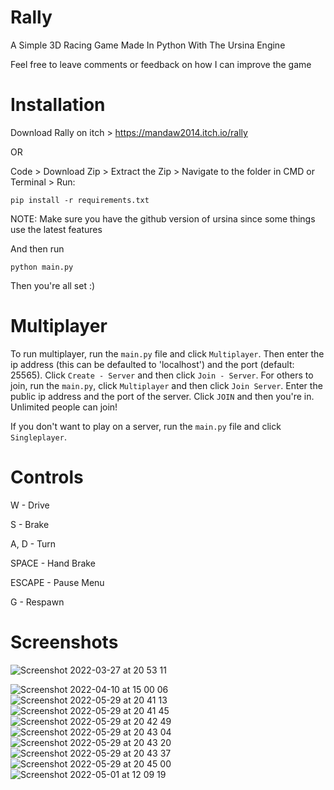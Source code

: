 # Rally

A Simple 3D Racing Game Made In Python With The Ursina Engine

Feel free to leave comments or feedback on how I can improve the game

# Installation

Download Rally on itch > https://mandaw2014.itch.io/rally

OR

Code > Download Zip > Extract the Zip > Navigate to the folder in CMD or Terminal > Run:

```
pip install -r requirements.txt
```

NOTE: Make sure you have the github version of ursina since some things use the latest features

And then run

```
python main.py
```

Then you're all set :)

# Multiplayer

To run multiplayer, run the `main.py` file and click `Multiplayer`. Then enter the ip address (this can be defaulted to 'localhost') and the port (default: 25565). Click `Create - Server` and then click `Join - Server`.
For others to join, run the `main.py`, click `Multiplayer` and then click `Join Server`. Enter the public ip address and the port of the server. Click `JOIN` and then you're in. Unlimited people can join!

If you don't want to play on a server, run the `main.py` file and click `Singleplayer`.

# Controls

W - Drive

S - Brake

A, D - Turn

SPACE - Hand Brake

ESCAPE - Pause Menu

G - Respawn

# Screenshots

![Screenshot 2022-03-27 at 20 53 11](https://user-images.githubusercontent.com/77012627/160865486-3f2768f4-1114-4e30-a67e-8ece0143489b.png)

![Screenshot 2022-04-10 at 15 00 06](https://user-images.githubusercontent.com/77012627/166142978-03cb0fdb-0c18-4ef9-b1f7-52f02b168979.png)
![Screenshot 2022-05-29 at 20 41 13](https://user-images.githubusercontent.com/77012627/171954927-e3cbe1b2-c9bb-435b-8ba1-1892d950117d.png)
![Screenshot 2022-05-29 at 20 41 45](https://user-images.githubusercontent.com/77012627/171954935-5c1583dc-fdc6-4efe-9679-dcc5339fae6a.png)
![Screenshot 2022-05-29 at 20 42 49](https://user-images.githubusercontent.com/77012627/171954939-cf1ce2b7-667a-4b50-a667-1e7c555c5114.png)
![Screenshot 2022-05-29 at 20 43 04](https://user-images.githubusercontent.com/77012627/171954944-8e167f60-7a02-48ac-80c6-2fb5dd75464a.png)
![Screenshot 2022-05-29 at 20 43 20](https://user-images.githubusercontent.com/77012627/171954948-d1d47052-8124-4b12-bff0-456fe3f83d09.png)
![Screenshot 2022-05-29 at 20 43 37](https://user-images.githubusercontent.com/77012627/171954952-5722991d-8311-4710-ba92-05adda5278c5.png)
![Screenshot 2022-05-29 at 20 45 00](https://user-images.githubusercontent.com/77012627/171954957-e16a9d46-4037-4813-927d-8312bc027570.png)
![Screenshot 2022-05-01 at 12 09 19](https://user-images.githubusercontent.com/77012627/171955011-375b7513-2efd-4a1d-8f01-c51899610632.png)
